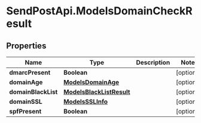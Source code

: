 # SendPostApi.ModelsDomainCheckResult

## Properties
Name | Type | Description | Notes
------------ | ------------- | ------------- | -------------
**dmarcPresent** | **Boolean** |  | [optional] 
**domainAge** | [**ModelsDomainAge**](ModelsDomainAge.md) |  | [optional] 
**domainBlackList** | [**ModelsBlackListResult**](ModelsBlackListResult.md) |  | [optional] 
**domainSSL** | [**ModelsSSLInfo**](ModelsSSLInfo.md) |  | [optional] 
**spfPresent** | **Boolean** |  | [optional] 


